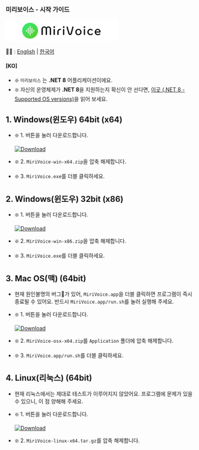 ### 미리보이스 - 시작 가이드
[<img src="..\Misc\title.png" height="57"/>](README-ko.md)

📜🧐 :
[English](../get-started.md) | [한국어](get-started-ko.md)
#### [KO]

- ❇️ `미리보이스` 는 **.NET 8** 어플리케이션이에요.
- ❇️ 자신의 운영체제가 **.NET 8**을 지원하는지 확신이 안 선다면, [이곳 (.NET 8 - Supported OS versions)](https://github.com/dotnet/core/blob/main/release-notes/8.0/supported-os.md)을 읽어 보세요.

## 1. Windows(윈도우) 64bit (x64)
- ❇️ 1. 버튼을 눌러 다운로드합니다.

    [![Download](https://img.shields.io/badge/다운로드-Windows_64bit-blue?style=for-the-badge&logo=windows&logoSize=auto)](https://github.com/EX3exp/MiriVoice/releases/latest/download/MiriVoice-win-x64.zip)


- ❇️ 2. `MiriVoice-win-x64.zip`을 압축 해제합니다.
- ❇️ 3. `MiriVoice.exe`를 더블 클릭하세요.

## 2. Windows(윈도우) 32bit (x86)
- ❇️ 1. 버튼을 눌러 다운로드합니다.

    [![Download](https://img.shields.io/badge/다운로드-Windows_32bit-blue?style=for-the-badge&logo=windows&logoSize=auto)](https://github.com/EX3exp/MiriVoice/releases/latest/download/MiriVoice-win-x86.zip) 


- ❇️ 2. `MiriVoice-win-x86.zip`을 압축 해제합니다.
- ❇️ 3. `MiriVoice.exe`를 더블 클릭하세요.

## 3. Mac OS(맥) (64bit)
- 현재 원인불명의 버그🐛가 있어, `MiriVoice.app`을 더블 클릭하면 프로그램이 즉시 종료될 수 있어요. 반드시 `MiriVoice.app/run.sh`를 눌러 실행해 주세요. 
- ❇️ 1. 버튼을 눌러 다운로드합니다.

    [![Download](https://img.shields.io/badge/다운로드-MacOS_64bit-black?style=for-the-badge&logo=windows&logoSize=auto)](https://github.com/EX3exp/MiriVoice/releases/latest/download/MiriVoice-osx-x64.zip)
- ❇️ 2. `MiriVoice-osx-x64.zip`를 `Application` 폴더에 압축 해제합니다.
- ❇️ 3. `MiriVoice.app/run.sh`를 더블 클릭하세요.

## 4. Linux(리눅스) (64bit)
- 현재 리눅스에서는 제대로 테스트가 이루어지지 않았어요. 프로그램에 문제가 있을 수 있으니, 이 점 양해해 주세요.
- ❇️ 1. 버튼을 눌러 다운로드합니다.

    [![Download](https://img.shields.io/badge/다운로드-Linux_64bit-orange?style=for-the-badge&logo=windows&logoSize=auto)](https://github.com/EX3exp/MiriVoice/releases/latest/download/MiriVoice-linux-x64.tar.gz)

- ❇️ 2. `MiriVoice-linux-x64.tar.gz`를 압축 해제합니다.